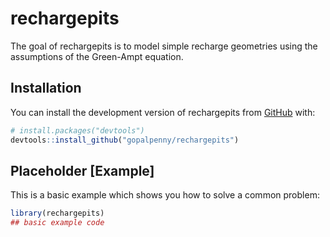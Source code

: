 
<!-- README.md is generated from README.Rmd. Please edit that file -->

# rechargepits

<!-- badges: start -->
<!-- badges: end -->

The goal of rechargepits is to model simple recharge geometries using
the assumptions of the Green-Ampt equation.

## Installation

You can install the development version of rechargepits from
[GitHub](https://github.com/) with:

``` r
# install.packages("devtools")
devtools::install_github("gopalpenny/rechargepits")
```

## Placeholder \[Example\]

This is a basic example which shows you how to solve a common problem:

``` r
library(rechargepits)
## basic example code
```

